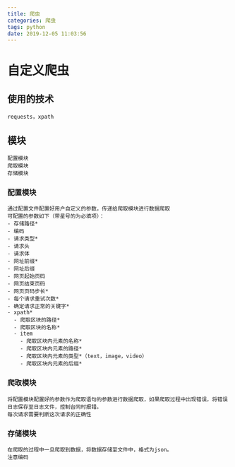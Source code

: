 ```yaml
---
title: 爬虫
categories: 爬虫
tags: python
date: 2019-12-05 11:03:56
---
```

# 自定义爬虫

## 使用的技术

```
requests，xpath
```


## 模块

```
配置模块
爬取模块
存储模块
```


### 配置模块

```
通过配置文件配置好用户自定义的参数，传递给爬取模块进行数据爬取
可配置的参数如下（带星号的为必填项）：
- 存储路径*
- 编码
- 请求类型*
- 请求头
- 请求体
- 网址前缀*
- 网址后缀
- 网页起始页码
- 网页结束页码
- 网页页码步长*
- 每个请求重试次数*
- 确定请求正常的关键字*
- xpath*
  - 爬取区块的路径*
  - 爬取区块的名称*
  - item
    - 爬取区块内元素的名称*
    - 爬取区块内元素的路径*
    - 爬取区块内元素的类型*（text，image，video）
    - 爬取区块内元素的后缀*

```

### 爬取模块

```
将配置模块配置好的参数作为爬取语句的参数进行数据爬取，如果爬取过程中出现错误，将错误日志保存至日志文件，控制台同时报错。
每次请求需要判断这次请求的正确性
```


### 存储模块

```
在爬取的过程中一旦爬取到数据，将数据存储至文件中，格式为json。
注意编码
```

